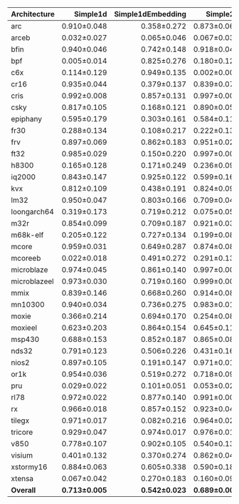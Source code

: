 | Architecture | Simple1d | Simple1dEmbedding | Simple2d | Simple2dEmbedding | ResNet50 | ResNet50Embedding |
| ------------ | ------------: | ------------: | ------------: | ------------: | ------------: | ------------: |
| arc | 0.910±0.048 | 0.358±0.272 | 0.873±0.067 | 0.379±0.256 | 0.764±0.078 | 0.688±0.221 |
| arceb | 0.032±0.027 | 0.065±0.046 | 0.067±0.036 | 0.056±0.043 | 0.238±0.044 | 0.133±0.130 |
| bfin | 0.940±0.046 | 0.742±0.148 | 0.918±0.044 | 0.720±0.165 | 0.811±0.038 | 0.813±0.132 |
| bpf | 0.005±0.014 | 0.825±0.276 | 0.180±0.124 | 0.812±0.305 | 0.576±0.146 | 0.713±0.292 |
| c6x | 0.114±0.129 | 0.949±0.135 | 0.002±0.003 | 0.991±0.014 | 0.185±0.111 | 0.517±0.285 |
| cr16 | 0.935±0.044 | 0.379±0.137 | 0.839±0.071 | 0.424±0.173 | 0.470±0.078 | 0.679±0.149 |
| cris | 0.992±0.008 | 0.857±0.131 | 0.997±0.003 | 0.838±0.119 | 0.967±0.011 | 0.897±0.080 |
| csky | 0.817±0.105 | 0.168±0.121 | 0.890±0.057 | 0.208±0.217 | 0.576±0.115 | 0.368±0.191 |
| epiphany | 0.595±0.179 | 0.303±0.161 | 0.584±0.115 | 0.366±0.185 | 0.520±0.085 | 0.525±0.169 |
| fr30 | 0.288±0.134 | 0.108±0.217 | 0.222±0.138 | 0.078±0.175 | 0.384±0.085 | 0.093±0.187 |
| frv | 0.897±0.069 | 0.862±0.183 | 0.951±0.020 | 0.841±0.192 | 0.780±0.076 | 0.608±0.243 |
| ft32 | 0.985±0.029 | 0.150±0.220 | 0.997±0.005 | 0.097±0.116 | 0.648±0.118 | 0.569±0.281 |
| h8300 | 0.165±0.128 | 0.171±0.249 | 0.236±0.096 | 0.213±0.279 | 0.167±0.050 | 0.027±0.042 |
| iq2000 | 0.843±0.147 | 0.925±0.122 | 0.599±0.163 | 0.943±0.053 | 0.722±0.159 | 0.755±0.188 |
| kvx | 0.812±0.109 | 0.438±0.191 | 0.824±0.095 | 0.571±0.183 | 0.667±0.095 | 0.655±0.178 |
| lm32 | 0.950±0.047 | 0.803±0.166 | 0.709±0.042 | 0.896±0.088 | 0.581±0.057 | 0.818±0.179 |
| loongarch64 | 0.319±0.173 | 0.719±0.212 | 0.075±0.053 | 0.661±0.205 | 0.123±0.075 | 0.749±0.201 |
| m32r | 0.854±0.099 | 0.709±0.187 | 0.921±0.032 | 0.850±0.156 | 0.529±0.094 | 0.668±0.224 |
| m68k-elf | 0.205±0.122 | 0.727±0.134 | 0.199±0.080 | 0.665±0.140 | 0.329±0.055 | 0.471±0.141 |
| mcore | 0.959±0.031 | 0.649±0.287 | 0.874±0.086 | 0.617±0.318 | 0.222±0.084 | 0.773±0.217 |
| mcoreeb | 0.022±0.018 | 0.491±0.272 | 0.291±0.138 | 0.543±0.260 | 0.707±0.115 | 0.329±0.241 |
| microblaze | 0.974±0.045 | 0.861±0.140 | 0.997±0.002 | 0.935±0.065 | 0.897±0.049 | 0.931±0.062 |
| microblazeel | 0.973±0.030 | 0.719±0.160 | 0.999±0.001 | 0.754±0.058 | 0.951±0.040 | 0.901±0.053 |
| mmix | 0.839±0.146 | 0.668±0.260 | 0.914±0.081 | 0.719±0.181 | 0.757±0.121 | 0.528±0.228 |
| mn10300 | 0.940±0.034 | 0.736±0.275 | 0.983±0.018 | 0.792±0.221 | 0.970±0.075 | 0.882±0.134 |
| moxie | 0.366±0.214 | 0.694±0.170 | 0.254±0.089 | 0.675±0.196 | 0.319±0.074 | 0.393±0.184 |
| moxieel | 0.623±0.203 | 0.864±0.154 | 0.645±0.115 | 0.919±0.073 | 0.718±0.077 | 0.943±0.050 |
| msp430 | 0.688±0.153 | 0.852±0.187 | 0.865±0.087 | 0.878±0.099 | 0.549±0.194 | 0.946±0.053 |
| nds32 | 0.791±0.123 | 0.506±0.226 | 0.431±0.168 | 0.528±0.188 | 0.439±0.120 | 0.668±0.151 |
| nios2 | 0.897±0.105 | 0.191±0.147 | 0.971±0.017 | 0.189±0.180 | 0.916±0.023 | 0.530±0.302 |
| or1k | 0.954±0.036 | 0.519±0.272 | 0.718±0.090 | 0.675±0.283 | 0.461±0.118 | 0.411±0.229 |
| pru | 0.029±0.022 | 0.101±0.051 | 0.053±0.022 | 0.094±0.050 | 0.887±0.082 | 0.174±0.117 |
| rl78 | 0.972±0.022 | 0.877±0.140 | 0.991±0.008 | 0.847±0.151 | 0.993±0.007 | 0.932±0.080 |
| rx | 0.966±0.018 | 0.857±0.152 | 0.923±0.047 | 0.837±0.149 | 0.929±0.027 | 0.885±0.125 |
| tilegx | 0.971±0.017 | 0.082±0.216 | 0.964±0.027 | 0.100±0.183 | 0.595±0.151 | 0.309±0.307 |
| tricore | 0.929±0.047 | 0.974±0.017 | 0.976±0.010 | 0.981±0.008 | 0.968±0.012 | 0.981±0.015 |
| v850 | 0.778±0.107 | 0.902±0.105 | 0.540±0.137 | 0.860±0.162 | 0.475±0.137 | 0.958±0.051 |
| visium | 0.401±0.132 | 0.370±0.274 | 0.862±0.048 | 0.418±0.256 | 0.582±0.148 | 0.174±0.152 |
| xstormy16 | 0.884±0.063 | 0.605±0.338 | 0.590±0.189 | 0.600±0.347 | 0.332±0.141 | 0.942±0.091 |
| xtensa | 0.067±0.042 | 0.270±0.183 | 0.160±0.094 | 0.256±0.129 | 0.556±0.089 | 0.179±0.127 |
| **Overall** | **0.713±0.005** | **0.542±0.023** | **0.689±0.003** | **0.571±0.018** | **0.610±0.009** | **0.571±0.019** |
